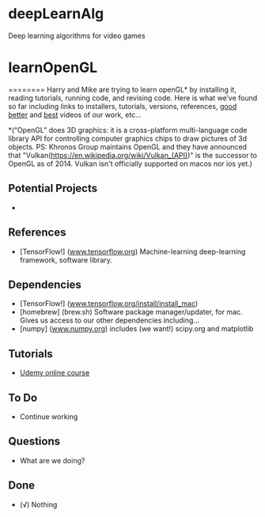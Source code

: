 # deepLearnAlg
Deep learning algorithms for video games

# learnOpenGL
========
Harry and Mike are trying to learn openGL* by installing it, reading tutorials, running code, and revising code. Here is what we’ve found so far including links to installers, tutorials, versions, references, [good](https://www.youtube.com/watch?v=9sdcB2AldT0) [better](https://www.youtube.com/watch?v=cPH_kb_nS9U) and [best](https://www.youtube.com/watch?v=-YxfyM5wT00) videos of our work, etc...

*(“OpenGL” does 3D graphics: it is a cross-platform multi-language code library API for controlling computer graphics chips to draw pictures of 3d objects. PS: Khronos Group maintains OpenGL and they have announced that "Vulkan(https://en.wikipedia.org/wiki/Vulkan_(API))" is the successor to OpenGL as of 2014. Vulkan isn't officially supported on macos nor ios yet.) 


Potential Projects
-----------------
* 



References 
--------
* [TensorFlow!] (www.tensorflow.org) Machine-learning deep-learning framework, software library.


Dependencies
--------
* [TensorFlow!] (www.tensorflow.org/install/install_mac) 
* [homebrew] (brew.sh) Software package manager/updater, for mac. Gives us access to our other dependencies including...
* [numpy] (www.numpy.org) includes (we want!) scipy.org and matplotlib


Tutorials
--------
* [Udemy online course](http://www.udemy.com/deeplearning)


To Do
--------
* Continue working


Questions
--------
* What are we doing?


Done
----------
* (√) Nothing
